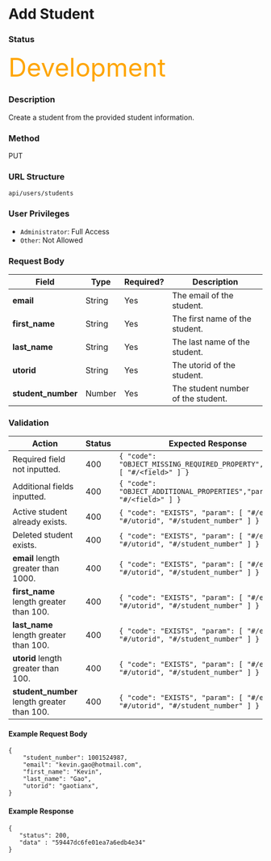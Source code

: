 Add Student
===
### Status
<div style="font-size: 50px; color: orange;">Development</div>

### Description
Create a student from the provided student information.

### Method
PUT

### URL Structure
`api/users/students`

### User Privileges
* `Administrator`: Full Access
* `Other`: Not Allowed

### Request Body
| Field              | Type    | Required? |  Description                       |
|--------------------|---------|-----------|------------------------------------|
| **email**          | String  | Yes       |  The email of the student.         |
| **first_name**     | String  | Yes       |  The first name of the student.    |
| **last_name**      | String  | Yes       |  The last name of the student.     |
| **utorid**         | String  | Yes       |  The utorid of the student.        |
| **student_number** | Number  | Yes       |  The student number of the student.|

### Validation
| Action                                      | Status | Expected Response                                                              |
|---------------------------------------------|--------|--------------------------------------------------------------------------------|
| Required field not inputted.                | 400    | `{ "code": "OBJECT_MISSING_REQUIRED_PROPERTY","param": [ "#/<field>" ] }`      |
| Additional fields inputted.                 | 400    | `{ "code": "OBJECT_ADDITIONAL_PROPERTIES","param": [ "#/<field>" ] }`          |
| Active student already exists.              | 400    | `{ "code": "EXISTS", "param": [ "#/email", "#/utorid", "#/student_number" ] }` |
| Deleted student exists.                     | 400    | `{ "code": "EXISTS", "param": [ "#/email", "#/utorid", "#/student_number" ] }` |
| **email** length greater than 1000.         | 400    | `{ "code": "EXISTS", "param": [ "#/email", "#/utorid", "#/student_number" ] }` |
| **first_name** length greater than 100.     | 400    | `{ "code": "EXISTS", "param": [ "#/email", "#/utorid", "#/student_number" ] }` |
| **last_name** length greater than 100.      | 400    | `{ "code": "EXISTS", "param": [ "#/email", "#/utorid", "#/student_number" ] }` |
| **utorid** length greater than 100.         | 400    | `{ "code": "EXISTS", "param": [ "#/email", "#/utorid", "#/student_number" ] }` |
| **student_number** length greater than 100. | 400    | `{ "code": "EXISTS", "param": [ "#/email", "#/utorid", "#/student_number" ] }` |

#### Example Request Body
```
{
    "student_number": 1001524987,
    "email": "kevin.gao@hotmail.com",
    "first_name": "Kevin",
    "last_name": "Gao",
    "utorid": "gaotianx",
}
```
#### Example Response
```
{
   "status": 200,
   "data" : "59447dc6fe01ea7a6edb4e34"
}
```
